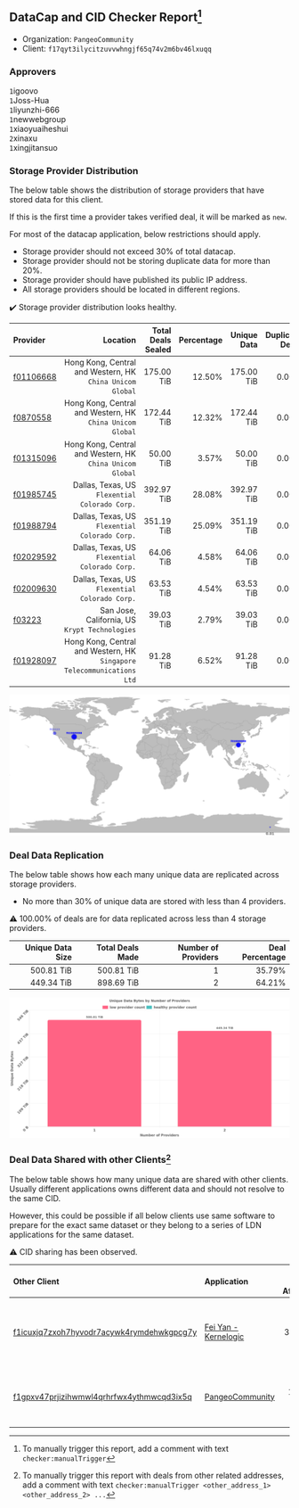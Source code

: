 ## DataCap and CID Checker Report[^1]
 - Organization: `PangeoCommunity`
 - Client: `f17qyt3ilycitzuvvwhngjf65q74v2m6bv46lxuqq`
### Approvers
`1`igoovo<br/>`1`Joss-Hua<br/>`1`liyunzhi-666<br/>`1`newwebgroup<br/>`1`xiaoyuaiheshui<br/>`2`xinaxu<br/>`1`xingjitansuo

### Storage Provider Distribution
The below table shows the distribution of storage providers that have stored data for this client.

If this is the first time a provider takes verified deal, it will be marked as `new`.

For most of the datacap application, below restrictions should apply.
 - Storage provider should not exceed 30% of total datacap.
 - Storage provider should not be storing duplicate data for more than 20%.
 - Storage provider should have published its public IP address.
 - All storage providers should be located in different regions.

✔️ Storage provider distribution looks healthy.

| Provider                                              |                                                                  Location | Total Deals Sealed | Percentage | Unique Data | Duplicate Deals |
| :---------------------------------------------------- | ------------------------------------------------------------------------: | -----------------: | ---------: | ----------: | --------------: |
| [f01106668](https://filfox.info/en/address/f01106668) |              Hong Kong, Central and Western, HK<br/>`China Unicom Global` |         175.00 TiB |     12.50% |  175.00 TiB |           0.00% |
| [f0870558](https://filfox.info/en/address/f0870558)   |              Hong Kong, Central and Western, HK<br/>`China Unicom Global` |         172.44 TiB |     12.32% |  172.44 TiB |           0.00% |
| [f01315096](https://filfox.info/en/address/f01315096) |              Hong Kong, Central and Western, HK<br/>`China Unicom Global` |          50.00 TiB |      3.57% |   50.00 TiB |           0.00% |
| [f01985745](https://filfox.info/en/address/f01985745) |                         Dallas, Texas, US<br/>`Flexential Colorado Corp.` |         392.97 TiB |     28.08% |  392.97 TiB |           0.00% |
| [f01988794](https://filfox.info/en/address/f01988794) |                         Dallas, Texas, US<br/>`Flexential Colorado Corp.` |         351.19 TiB |     25.09% |  351.19 TiB |           0.00% |
| [f02029592](https://filfox.info/en/address/f02029592) |                         Dallas, Texas, US<br/>`Flexential Colorado Corp.` |          64.06 TiB |      4.58% |   64.06 TiB |           0.00% |
| [f02009630](https://filfox.info/en/address/f02009630) |                         Dallas, Texas, US<br/>`Flexential Colorado Corp.` |          63.53 TiB |      4.54% |   63.53 TiB |           0.00% |
| [f03223](https://filfox.info/en/address/f03223)       |                         San Jose, California, US<br/>`Krypt Technologies` |          39.03 TiB |      2.79% |   39.03 TiB |           0.00% |
| [f01928097](https://filfox.info/en/address/f01928097) | Hong Kong, Central and Western, HK<br/>`Singapore Telecommunications Ltd` |          91.28 TiB |      6.52% |   91.28 TiB |           0.00% |

<img src="https://raw.githubusercontent.com/data-preservation-programs/filplus-checker-assets/main/filecoin-project/filecoin-plus-large-datasets/issues/1696/1679123140773.png"/>

### Deal Data Replication
The below table shows how each many unique data are replicated across storage providers.

- No more than 30% of unique data are stored with less than 4 providers.

⚠️ 100.00% of deals are for data replicated across less than 4 storage providers.

| Unique Data Size | Total Deals Made | Number of Providers | Deal Percentage |
| ---------------: | ---------------: | ------------------: | --------------: |
|       500.81 TiB |       500.81 TiB |                   1 |          35.79% |
|       449.34 TiB |       898.69 TiB |                   2 |          64.21% |

<img src="https://raw.githubusercontent.com/data-preservation-programs/filplus-checker-assets/main/filecoin-project/filecoin-plus-large-datasets/issues/1696/1679123141536.png"/>

### Deal Data Shared with other Clients[^3]
The below table shows how many unique data are shared with other clients.
Usually different applications owns different data and should not resolve to the same CID.

However, this could be possible if all below clients use same software to prepare for the exact same dataset or they belong to a series of LDN applications for the same dataset.

⚠️ CID sharing has been observed.

| Other Client                                                                                                          | Application                                                                                           | Total Deals Affected | Unique CIDs | Approvers                                                                                                                     |
| :-------------------------------------------------------------------------------------------------------------------- | :---------------------------------------------------------------------------------------------------- | -------------------: | ----------: | :---------------------------------------------------------------------------------------------------------------------------- |
| [f1icuxjq7zxoh7hyvodr7acywk4rymdehwkgpcg7y](https://filfox.info/en/address/f1icuxjq7zxoh7hyvodr7acywk4rymdehwkgpcg7y) | [Fei Yan \- Kernelogic](https://github.com/filecoin-project/filecoin-plus-large-datasets/issues/1354) |             3.29 PiB |      16,513 | `3`cryptowhizzard<br/>`1`flyworker<br/>`2`liyunzhi-666<br/>`1`newwebgroup<br/>`1`xinaxu<br/>`1`xingjitansuo<br/>`1`Zhangcffff |
| [f1gpxv47prjizihwmwl4qrhrfwx4ythmwcqd3ix5q](https://filfox.info/en/address/f1gpxv47prjizihwmwl4qrhrfwx4ythmwcqd3ix5q) | [PangeoCommunity](https://github.com/filecoin-project/filecoin-plus-large-datasets/issues/1697)       |           119.19 TiB |       2,110 | `1`Joss-Hua<br/>`1`liyunzhi-666<br/>`1`sxxfuture-official<br/>`2`xinaxu<br/>`1`xingjitansuo                                   |

[^1]: To manually trigger this report, add a comment with text `checker:manualTrigger`

[^2]: Deals from those addresses are combined into this report as they are specified with `checker:manualTrigger`

[^3]: To manually trigger this report with deals from other related addresses, add a comment with text `checker:manualTrigger <other_address_1> <other_address_2> ...`
